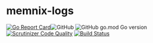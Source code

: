 # memnix-logs

[![Go Report Card](https://goreportcard.com/badge/github.com/memnix/memnix-logs)](https://goreportcard.com/report/github.com/memnix/memnix-logs)![GitHub](https://img.shields.io/github/license/Memnix/memnix-logs?style=flat-square) ![GitHub go.mod Go version](https://img.shields.io/github/go-mod/go-version/memnix/memnix-logs?style=flat-square)
[![Scrutinizer Code Quality](https://scrutinizer-ci.com/g/memnix/memnix-logs/badges/quality-score.png?b=main)](https://scrutinizer-ci.com/g/memnix/memnix-logs/?branch=main) [![Build Status](https://scrutinizer-ci.com/g/memnix/memnix-logs/badges/build.png?b=main)](https://scrutinizer-ci.com/g/memnix/memnix-logs/build-status/main)
